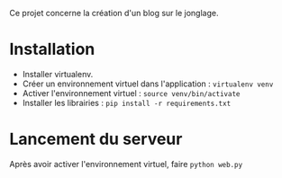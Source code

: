 Ce projet concerne la création d'un blog sur le jonglage.

# Installation

* Installer virtualenv.
* Créer un environnement virtuel dans l'application : `virtualenv venv`
* Activer l'environnement virtuel : `source venv/bin/activate`
* Installer les librairies : `pip install -r requirements.txt`

# Lancement du serveur

Après avoir activer l'environnement virtuel, faire `python web.py`
